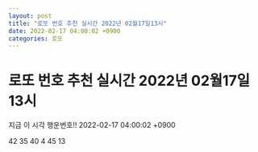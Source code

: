 ```yaml
---
layout: post
title: "로또 번호 추천 실시간 2022년 02월17일13시"
date: 2022-02-17 04:00:02 +0900
categories: 로또
---
```


# 로또 번호 추천 실시간 2022년 02월17일13시

지금 이 시각 행운번호!! 2022-02-17 04:00:02 +0900

 42  35  40  4  45  13 

